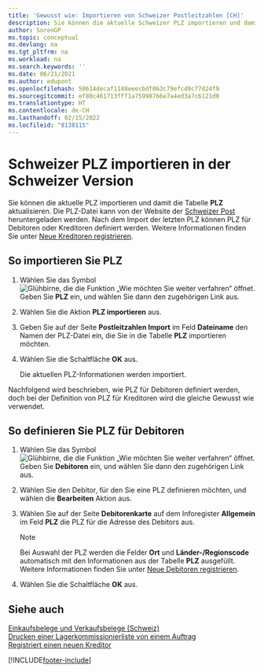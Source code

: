 ```yaml
---
title: 'Gewusst wie: Importieren von Schweizer Postleitzahlen [CH]'
description: Sie können die aktuelle Schweizer PLZ importieren und damit die Tabelle PLZ aktualisieren, um PLZ für Debitoren oder Kreditoren zu definieren.
author: SorenGP
ms.topic: conceptual
ms.devlang: na
ms.tgt_pltfrm: na
ms.workload: na
ms.search.keywords: ''
ms.date: 06/21/2021
ms.author: edupont
ms.openlocfilehash: 50614decaf1148eeecbdf063c79efcd9c77d24f9
ms.sourcegitcommit: ef80c461713fff1a75998766e7a4ed3a7c6121d0
ms.translationtype: HT
ms.contentlocale: de-CH
ms.lasthandoff: 02/15/2022
ms.locfileid: "8138115"
---
```

# <a name="import-swiss-post-codes-in-the-swiss-version"></a>Schweizer PLZ importieren in der Schweizer Version
Sie können die aktuelle PLZ importieren und damit die Tabelle **PLZ** aktualisieren. Die PLZ-Datei kann von der Website der [Schweizer Post](https://go.microsoft.com/fwlink/?LinkId=150292) heruntergeladen werden. Nach dem Import der letzten PLZ können PLZ für Debitoren oder Kreditoren definiert werden. Weitere Informationen finden Sie unter [Neue Kreditoren registrieren](../../purchasing-how-register-new-vendors.md).  

## <a name="to-import-post-codes"></a>So importieren Sie PLZ  

1.  Wählen Sie das Symbol ![Glühbirne, die die Funktion „Wie möchten Sie weiter verfahren“ öffnet.](../../media/ui-search/search_small.png "Tell me-Funktion") Geben Sie **PLZ** ein, und wählen Sie dann den zugehörigen Link aus.  
2.  Wählen Sie die Aktion **PLZ importieren** aus.  
3.  Geben Sie auf der Seite **Postleitzahlen Import** im Feld **Dateiname** den Namen der PLZ-Datei ein, die Sie in die Tabelle **PLZ** importieren möchten.  
4.  Wählen Sie die Schaltfläche **OK** aus.  

    Die aktuellen PLZ-Informationen werden importiert.  

Nachfolgend wird beschrieben, wie PLZ für Debitoren definiert werden, doch bei der Definition von PLZ für Kreditoren wird die gleiche Gewusst wie verwendet.  

## <a name="to-define-post-codes-for-customers"></a>So definieren Sie PLZ für Debitoren  

1.  Wählen Sie das Symbol ![Glühbirne, die die Funktion „Wie möchten Sie weiter verfahren“ öffnet.](../../media/ui-search/search_small.png "Tell me-Funktion") Geben Sie **Debitoren** ein, und wählen Sie dann den zugehörigen Link aus.  
2.  Wählen Sie den Debitor, für den Sie eine PLZ definieren möchten, und wählen die **Bearbeiten** Aktion aus.  
3.  Wählen Sie auf der Seite **Debitorenkarte** auf dem Inforegister **Allgemein** im Feld **PLZ** die PLZ für die Adresse des Debitors aus.  

    > [!NOTE]  
    >  Bei Auswahl der PLZ werden die Felder **Ort** und **Länder-/Regionscode** automatisch mit den Informationen aus der Tabelle **PLZ** ausgefüllt. Weitere Informationen finden Sie unter [Neue Debitoren registrieren](../../sales-how-register-new-customers.md).  

4.  Wählen Sie die Schaltfläche **OK** aus.  

## <a name="see-also"></a>Siehe auch   
 [Einkaufsbelege und Verkaufsbelege (Schweiz)](swiss-purchase-documents-and-sales-documents.md)   
 [Drucken einer Lagerkommissionierliste von einem Auftrag](how-to-print-an-inventory-picking-list-from-a-sales-order.md)   
 [Registriert einen neuen Kreditor](../../purchasing-how-register-new-vendors.md)  


[!INCLUDE[footer-include](../../includes/footer-banner.md)]